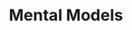 ---
layout: category-archive
title: Mental Models
permalink: /categories/mental-models
excerpt: Stuff for your life

pagination:
  enabled: true
  per_page: 11
  collection: stuff
---